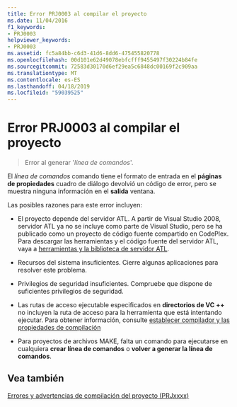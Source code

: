 ```yaml
---
title: Error PRJ0003 al compilar el proyecto
ms.date: 11/04/2016
f1_keywords:
- PRJ0003
helpviewer_keywords:
- PRJ0003
ms.assetid: fc5a84bb-c6d3-41d6-8dd6-475455820778
ms.openlocfilehash: 00d101e62d49078ebfcfff9455497f30224b84fe
ms.sourcegitcommit: 72583d30170d6ef29ea5c6848dc00169f2c909aa
ms.translationtype: MT
ms.contentlocale: es-ES
ms.lasthandoff: 04/18/2019
ms.locfileid: "59039525"
---
```

# <a name="project-build-error-prj0003"></a>Error PRJ0003 al compilar el proyecto

> Error al generar '*línea de comandos*'.

El *línea de comandos* comando tiene el formato de entrada en el **páginas de propiedades** cuadro de diálogo devolvió un código de error, pero se muestra ninguna información en el **salida** ventana.

Las posibles razones para este error incluyen:

- El proyecto depende del servidor ATL. A partir de Visual Studio 2008, servidor ATL ya no se incluye como parte de Visual Studio, pero se ha publicado como un proyecto de código fuente compartido en CodePlex. Para descargar las herramientas y el código fuente del servidor ATL, vaya a [herramientas y la biblioteca de servidor ATL](http://go.microsoft.com/fwlink/p/?linkid=81979).

- Recursos del sistema insuficientes. Cierre algunas aplicaciones para resolver este problema.

- Privilegios de seguridad insuficientes. Compruebe que dispone de suficientes privilegios de seguridad.

- Las rutas de acceso ejecutable especificados en **directorios de VC ++** no incluyen la ruta de acceso para la herramienta que está intentando ejecutar. Para obtener información, consulte [establecer compilador y las propiedades de compilación](../../build/working-with-project-properties.md)

- Para proyectos de archivos MAKE, falta un comando para ejecutarse en cualquiera **crear línea de comandos** o **volver a generar la línea de comandos**.

## <a name="see-also"></a>Vea también

[Errores y advertencias de compilación del proyecto (PRJxxxx)](../../error-messages/tool-errors/project-build-errors-and-warnings-prjxxxx.md)